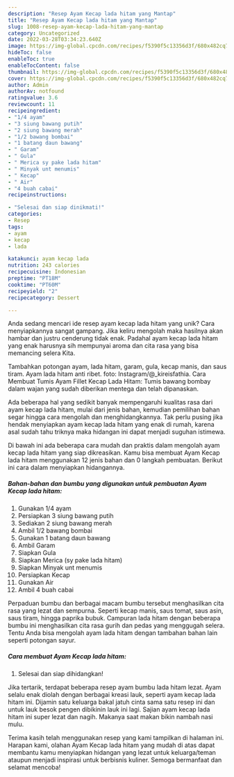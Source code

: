 ```yaml
---
description: "Resep Ayam Kecap lada hitam yang Mantap"
title: "Resep Ayam Kecap lada hitam yang Mantap"
slug: 1008-resep-ayam-kecap-lada-hitam-yang-mantap
category: Uncategorized
date: 2022-03-28T03:34:23.640Z
image: https://img-global.cpcdn.com/recipes/f5390f5c13356d3f/680x482cq70/ayam-kecap-lada-hitam-foto-resep-utama.jpg
hideToc: false
enableToc: true
enableTocContent: false
thumbnail: https://img-global.cpcdn.com/recipes/f5390f5c13356d3f/680x482cq70/ayam-kecap-lada-hitam-foto-resep-utama.jpg
cover: https://img-global.cpcdn.com/recipes/f5390f5c13356d3f/680x482cq70/ayam-kecap-lada-hitam-foto-resep-utama.jpg
author: Admin
authorAv: notfound
ratingvalue: 3.6
reviewcount: 11
recipeingredient:
- "1/4 ayam"
- "3 siung bawang putih"
- "2 siung bawang merah"
- "1/2 bawang bombai"
- "1 batang daun bawang"
- " Garam"
- " Gula"
- " Merica sy pake lada hitam"
- " Minyak unt menumis"
- " Kecap"
- " Air"
- "4 buah cabai"
recipeinstructions:

- "Selesai dan siap dinikmati!"
categories:
- Resep
tags:
- ayam
- kecap
- lada

katakunci: ayam kecap lada 
nutrition: 243 calories
recipecuisine: Indonesian
preptime: "PT18M"
cooktime: "PT60M"
recipeyield: "2"
recipecategory: Dessert

---
```





Anda sedang mencari ide resep ayam kecap lada hitam yang unik? Cara menyiapkannya sangat gampang. Jika keliru mengolah maka hasilnya akan hambar dan justru cenderung tidak enak. Padahal ayam kecap lada hitam yang enak harusnya sih mempunyai aroma dan cita rasa yang bisa memancing selera Kita.





Tambahkan potongan ayam, lada hitam, garam, gula, kecap manis, dan saus tiram. Ayam lada hitam anti ribet. foto: Instagram/@_kireisfathia. Cara Membuat Tumis Ayam Fillet Kecap Lada Hitam: Tumis bawang bombay dalam wajan yang sudah diberikan mentega dan telah dipanaskan.

Ada beberapa hal yang sedikit banyak mempengaruhi kualitas rasa dari ayam kecap lada hitam, mulai dari jenis bahan, kemudian pemilihan bahan segar hingga cara mengolah dan menghidangkannya. Tak perlu pusing jika hendak menyiapkan ayam kecap lada hitam yang enak di rumah, karena asal sudah tahu triknya maka hidangan ini dapat menjadi suguhan istimewa.






Di bawah ini ada beberapa cara mudah dan praktis dalam mengolah ayam kecap lada hitam yang siap dikreasikan. Kamu bisa membuat Ayam Kecap lada hitam menggunakan 12 jenis bahan dan 0 langkah pembuatan. Berikut ini cara dalam menyiapkan hidangannya.

<!--inarticleads1-->

##### Bahan-bahan dan bumbu yang digunakan untuk pembuatan Ayam Kecap lada hitam:

1. Gunakan 1/4 ayam
1. Persiapkan 3 siung bawang putih
1. Sediakan 2 siung bawang merah
1. Ambil 1/2 bawang bombai
1. Gunakan 1 batang daun bawang
1. Ambil  Garam
1. Siapkan  Gula
1. Siapkan  Merica (sy pake lada hitam)
1. Siapkan  Minyak unt menumis
1. Persiapkan  Kecap
1. Gunakan  Air
1. Ambil 4 buah cabai


Perpaduan bumbu dan berbagai macam bumbu tersebut menghasilkan cita rasa yang lezat dan sempurna. Seperti kecap manis, saus tomat, saus asin, saus tiram, hingga paprika bubuk. Campuran lada hitam dengan beberapa bumbu ini menghasilkan cita rasa gurih dan pedas yang menggugah selera. Tentu Anda bisa mengolah ayam lada hitam dengan tambahan bahan lain seperti potongan sayur. 

<!--inarticleads2-->

##### Cara membuat Ayam Kecap lada hitam:


1. Selesai dan siap dihidangkan!

Jika tertarik, terdapat beberapa resep ayam bumbu lada hitam lezat. Ayam selalu enak diolah dengan berbagai kreasi lauk, seperti ayam kecap lada hitam ini. Dijamin satu keluarga bakal jatuh cinta sama satu resep ini dan untuk lauk besok pengen dibikinin lauk ini lagi. Sajian ayam kecap lada hitam ini super lezat dan nagih. Makanya saat makan bikin nambah nasi mulu. 

Terima kasih telah menggunakan resep yang kami tampilkan di halaman ini. Harapan kami, olahan Ayam Kecap lada hitam yang mudah di atas dapat membantu kamu menyiapkan hidangan yang lezat untuk keluarga/teman ataupun menjadi inspirasi untuk berbisnis kuliner. Semoga bermanfaat dan selamat mencoba!
